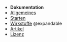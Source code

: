 * **Dokumentation**
* [Allgemeines](/datensatz/docs/allgemeines)
* [Starten](/datensatz/docs/starten)
* [Wirkstoffe](/datensatz/docs/wirkstoffe) @expandable
* [Artikel](/datensatz/docs/artikel)
* [Lizenz](/datensatz/docs/license)

